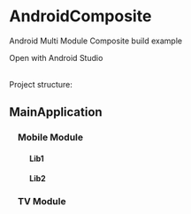 # AndroidComposite
Android Multi Module Composite build example

Open with Android Studio


<br />Project structure:


## MainApplication<br />
  ### &nbsp;&nbsp;&nbsp; Mobile Module
  #### &nbsp;&nbsp;&nbsp;&nbsp;&nbsp;&nbsp; &nbsp;&nbsp;&nbsp; Lib1
  #### &nbsp;&nbsp;&nbsp;&nbsp;&nbsp;&nbsp; &nbsp;&nbsp;&nbsp; Lib2
  ### &nbsp;&nbsp;&nbsp; TV Module
